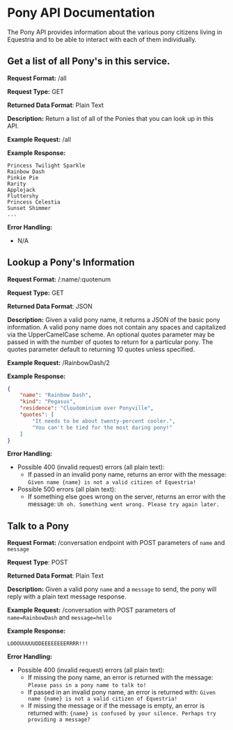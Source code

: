 # Pony API Documentation
The Pony API provides information about the various pony citizens living in Equestria and to be able to interact with each of them individually.

## Get a list of all Pony's in this service.
**Request Format:** /all

**Request Type:** GET

**Returned Data Format**: Plain Text

**Description:** Return a list of all of the Ponies that you can look up in this API.

**Example Request:** /all

**Example Response:**
```
Princess Twilight Sparkle
Rainbow Dash
Pinkie Pie
Rarity
Applejack
Fluttershy
Princess Celestia
Sunset Shimmer
...
```

**Error Handling:**
- N/A

## Lookup a Pony's Information
**Request Format:** /:name/:quotenum

**Request Type:** GET

**Returned Data Format**: JSON

**Description:** Given a valid pony name, it returns a JSON of the basic pony information. A valid pony name does not contain any spaces and capitalized via the UpperCamelCase scheme. An optional quotes parameter may be passed in with the number of quotes to return for a particular pony. The quotes parameter default to returning 10 quotes unless specified.

**Example Request:** /RainbowDash/2

**Example Response:**
```json
{
    "name": "Rainbow Dash",
    "kind": "Pegasus",
    "residence": "Cloudominium over Ponyville",
    "quotes": [
        "It needs to be about twenty-percent cooler.",
        "You can't be tied for the most daring pony!"
    ]
}
```

**Error Handling:**
- Possible 400 (invalid request) errors (all plain text):
  - If passed in an invalid pony name, returns an error with the message: `Given name {name} is not a valid citizen of Equestria!`
- Possible 500 errors (all plain text):
  - If something else goes wrong on the server, returns an error with the message: `Uh oh. Something went wrong. Please try again later.`

## Talk to a Pony
**Request Format:** /conversation endpoint with POST parameters of `name` and `message`

**Request Type**: POST

**Returned Data Format**: Plain Text

**Description:** Given a valid pony `name` and a `message` to send, the pony will reply with a plain text message response.

**Example Request:** /conversation with POST parameters of `name=RainbowDash` and `message=hello`

**Example Response:**
```
LOOOUUUUUDDEEEEEEEERRRR!!!
```

**Error Handling:**
- Possible 400 (invalid request) errors (all plain text):
  - If missing the pony name, an error is returned with the message: `Please pass in a pony name to talk to!`
  - If passed in an invalid pony name, an error is returned with: `Given name {name} is not a valid citizen of Equestria!`
  - If missing the message or if the message is empty, an error is returned with: `{name} is confused by your silence. Perhaps try providing a message?`
